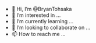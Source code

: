 - 👋 Hi, I’m @BryanTohsaka
- 👀 I’m interested in ...
- 🌱 I’m currently learning ...
- 💞️ I’m looking to collaborate on ...
- 📫 How to reach me ...

<!---
BryanTohsaka/BryanTohsaka is a ✨ special ✨ repository because its `README.md` (this file) appears on your GitHub profile.
You can click the Preview link to take a look at your changes.
--->
